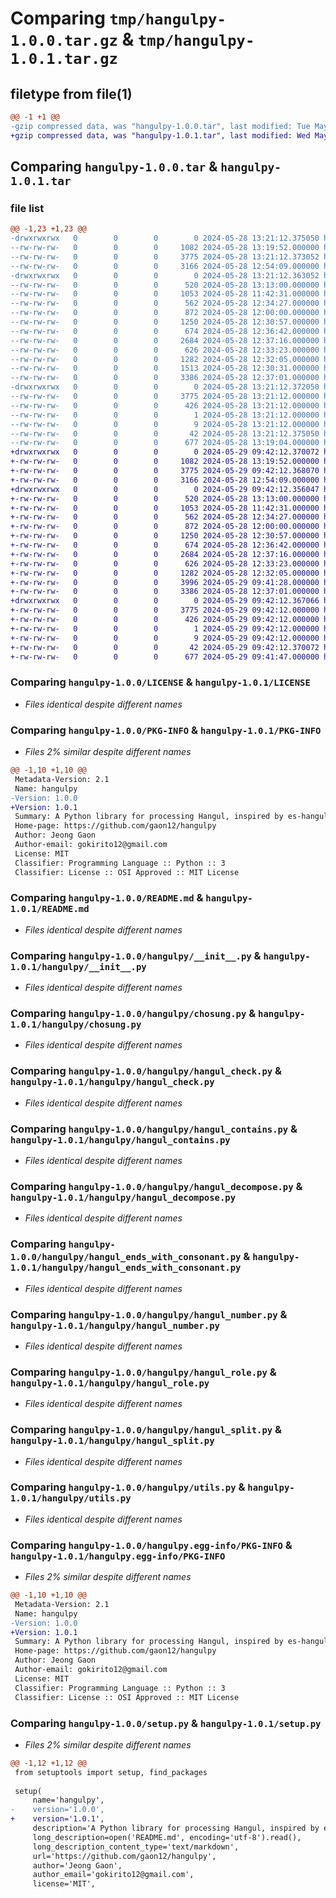 # Comparing `tmp/hangulpy-1.0.0.tar.gz` & `tmp/hangulpy-1.0.1.tar.gz`

## filetype from file(1)

```diff
@@ -1 +1 @@
-gzip compressed data, was "hangulpy-1.0.0.tar", last modified: Tue May 28 13:21:12 2024, max compression
+gzip compressed data, was "hangulpy-1.0.1.tar", last modified: Wed May 29 09:42:12 2024, max compression
```

## Comparing `hangulpy-1.0.0.tar` & `hangulpy-1.0.1.tar`

### file list

```diff
@@ -1,23 +1,23 @@
-drwxrwxrwx   0        0        0        0 2024-05-28 13:21:12.375050 hangulpy-1.0.0/
--rw-rw-rw-   0        0        0     1082 2024-05-28 13:19:52.000000 hangulpy-1.0.0/LICENSE
--rw-rw-rw-   0        0        0     3775 2024-05-28 13:21:12.373052 hangulpy-1.0.0/PKG-INFO
--rw-rw-rw-   0        0        0     3166 2024-05-28 12:54:09.000000 hangulpy-1.0.0/README.md
-drwxrwxrwx   0        0        0        0 2024-05-28 13:21:12.363052 hangulpy-1.0.0/hangulpy/
--rw-rw-rw-   0        0        0      520 2024-05-28 13:13:00.000000 hangulpy-1.0.0/hangulpy/__init__.py
--rw-rw-rw-   0        0        0     1053 2024-05-28 11:42:31.000000 hangulpy-1.0.0/hangulpy/chosung.py
--rw-rw-rw-   0        0        0      562 2024-05-28 12:34:27.000000 hangulpy-1.0.0/hangulpy/hangul_check.py
--rw-rw-rw-   0        0        0      872 2024-05-28 12:00:00.000000 hangulpy-1.0.0/hangulpy/hangul_contains.py
--rw-rw-rw-   0        0        0     1250 2024-05-28 12:30:57.000000 hangulpy-1.0.0/hangulpy/hangul_decompose.py
--rw-rw-rw-   0        0        0      674 2024-05-28 12:36:42.000000 hangulpy-1.0.0/hangulpy/hangul_ends_with_consonant.py
--rw-rw-rw-   0        0        0     2684 2024-05-28 12:37:16.000000 hangulpy-1.0.0/hangulpy/hangul_number.py
--rw-rw-rw-   0        0        0      626 2024-05-28 12:33:23.000000 hangulpy-1.0.0/hangulpy/hangul_role.py
--rw-rw-rw-   0        0        0     1282 2024-05-28 12:32:05.000000 hangulpy-1.0.0/hangulpy/hangul_split.py
--rw-rw-rw-   0        0        0     1513 2024-05-28 12:30:31.000000 hangulpy-1.0.0/hangulpy/josa.py
--rw-rw-rw-   0        0        0     3386 2024-05-28 12:37:01.000000 hangulpy-1.0.0/hangulpy/utils.py
-drwxrwxrwx   0        0        0        0 2024-05-28 13:21:12.372050 hangulpy-1.0.0/hangulpy.egg-info/
--rw-rw-rw-   0        0        0     3775 2024-05-28 13:21:12.000000 hangulpy-1.0.0/hangulpy.egg-info/PKG-INFO
--rw-rw-rw-   0        0        0      426 2024-05-28 13:21:12.000000 hangulpy-1.0.0/hangulpy.egg-info/SOURCES.txt
--rw-rw-rw-   0        0        0        1 2024-05-28 13:21:12.000000 hangulpy-1.0.0/hangulpy.egg-info/dependency_links.txt
--rw-rw-rw-   0        0        0        9 2024-05-28 13:21:12.000000 hangulpy-1.0.0/hangulpy.egg-info/top_level.txt
--rw-rw-rw-   0        0        0       42 2024-05-28 13:21:12.375050 hangulpy-1.0.0/setup.cfg
--rw-rw-rw-   0        0        0      677 2024-05-28 13:19:04.000000 hangulpy-1.0.0/setup.py
+drwxrwxrwx   0        0        0        0 2024-05-29 09:42:12.370072 hangulpy-1.0.1/
+-rw-rw-rw-   0        0        0     1082 2024-05-28 13:19:52.000000 hangulpy-1.0.1/LICENSE
+-rw-rw-rw-   0        0        0     3775 2024-05-29 09:42:12.368070 hangulpy-1.0.1/PKG-INFO
+-rw-rw-rw-   0        0        0     3166 2024-05-28 12:54:09.000000 hangulpy-1.0.1/README.md
+drwxrwxrwx   0        0        0        0 2024-05-29 09:42:12.356047 hangulpy-1.0.1/hangulpy/
+-rw-rw-rw-   0        0        0      520 2024-05-28 13:13:00.000000 hangulpy-1.0.1/hangulpy/__init__.py
+-rw-rw-rw-   0        0        0     1053 2024-05-28 11:42:31.000000 hangulpy-1.0.1/hangulpy/chosung.py
+-rw-rw-rw-   0        0        0      562 2024-05-28 12:34:27.000000 hangulpy-1.0.1/hangulpy/hangul_check.py
+-rw-rw-rw-   0        0        0      872 2024-05-28 12:00:00.000000 hangulpy-1.0.1/hangulpy/hangul_contains.py
+-rw-rw-rw-   0        0        0     1250 2024-05-28 12:30:57.000000 hangulpy-1.0.1/hangulpy/hangul_decompose.py
+-rw-rw-rw-   0        0        0      674 2024-05-28 12:36:42.000000 hangulpy-1.0.1/hangulpy/hangul_ends_with_consonant.py
+-rw-rw-rw-   0        0        0     2684 2024-05-28 12:37:16.000000 hangulpy-1.0.1/hangulpy/hangul_number.py
+-rw-rw-rw-   0        0        0      626 2024-05-28 12:33:23.000000 hangulpy-1.0.1/hangulpy/hangul_role.py
+-rw-rw-rw-   0        0        0     1282 2024-05-28 12:32:05.000000 hangulpy-1.0.1/hangulpy/hangul_split.py
+-rw-rw-rw-   0        0        0     3996 2024-05-29 09:41:28.000000 hangulpy-1.0.1/hangulpy/josa.py
+-rw-rw-rw-   0        0        0     3386 2024-05-28 12:37:01.000000 hangulpy-1.0.1/hangulpy/utils.py
+drwxrwxrwx   0        0        0        0 2024-05-29 09:42:12.367066 hangulpy-1.0.1/hangulpy.egg-info/
+-rw-rw-rw-   0        0        0     3775 2024-05-29 09:42:12.000000 hangulpy-1.0.1/hangulpy.egg-info/PKG-INFO
+-rw-rw-rw-   0        0        0      426 2024-05-29 09:42:12.000000 hangulpy-1.0.1/hangulpy.egg-info/SOURCES.txt
+-rw-rw-rw-   0        0        0        1 2024-05-29 09:42:12.000000 hangulpy-1.0.1/hangulpy.egg-info/dependency_links.txt
+-rw-rw-rw-   0        0        0        9 2024-05-29 09:42:12.000000 hangulpy-1.0.1/hangulpy.egg-info/top_level.txt
+-rw-rw-rw-   0        0        0       42 2024-05-29 09:42:12.370072 hangulpy-1.0.1/setup.cfg
+-rw-rw-rw-   0        0        0      677 2024-05-29 09:41:47.000000 hangulpy-1.0.1/setup.py
```

### Comparing `hangulpy-1.0.0/LICENSE` & `hangulpy-1.0.1/LICENSE`

 * *Files identical despite different names*

### Comparing `hangulpy-1.0.0/PKG-INFO` & `hangulpy-1.0.1/PKG-INFO`

 * *Files 2% similar despite different names*

```diff
@@ -1,10 +1,10 @@
 Metadata-Version: 2.1
 Name: hangulpy
-Version: 1.0.0
+Version: 1.0.1
 Summary: A Python library for processing Hangul, inspired by es-hangul.
 Home-page: https://github.com/gaon12/hangulpy
 Author: Jeong Gaon
 Author-email: gokirito12@gmail.com
 License: MIT
 Classifier: Programming Language :: Python :: 3
 Classifier: License :: OSI Approved :: MIT License
```

### Comparing `hangulpy-1.0.0/README.md` & `hangulpy-1.0.1/README.md`

 * *Files identical despite different names*

### Comparing `hangulpy-1.0.0/hangulpy/__init__.py` & `hangulpy-1.0.1/hangulpy/__init__.py`

 * *Files identical despite different names*

### Comparing `hangulpy-1.0.0/hangulpy/chosung.py` & `hangulpy-1.0.1/hangulpy/chosung.py`

 * *Files identical despite different names*

### Comparing `hangulpy-1.0.0/hangulpy/hangul_check.py` & `hangulpy-1.0.1/hangulpy/hangul_check.py`

 * *Files identical despite different names*

### Comparing `hangulpy-1.0.0/hangulpy/hangul_contains.py` & `hangulpy-1.0.1/hangulpy/hangul_contains.py`

 * *Files identical despite different names*

### Comparing `hangulpy-1.0.0/hangulpy/hangul_decompose.py` & `hangulpy-1.0.1/hangulpy/hangul_decompose.py`

 * *Files identical despite different names*

### Comparing `hangulpy-1.0.0/hangulpy/hangul_ends_with_consonant.py` & `hangulpy-1.0.1/hangulpy/hangul_ends_with_consonant.py`

 * *Files identical despite different names*

### Comparing `hangulpy-1.0.0/hangulpy/hangul_number.py` & `hangulpy-1.0.1/hangulpy/hangul_number.py`

 * *Files identical despite different names*

### Comparing `hangulpy-1.0.0/hangulpy/hangul_role.py` & `hangulpy-1.0.1/hangulpy/hangul_role.py`

 * *Files identical despite different names*

### Comparing `hangulpy-1.0.0/hangulpy/hangul_split.py` & `hangulpy-1.0.1/hangulpy/hangul_split.py`

 * *Files identical despite different names*

### Comparing `hangulpy-1.0.0/hangulpy/utils.py` & `hangulpy-1.0.1/hangulpy/utils.py`

 * *Files identical despite different names*

### Comparing `hangulpy-1.0.0/hangulpy.egg-info/PKG-INFO` & `hangulpy-1.0.1/hangulpy.egg-info/PKG-INFO`

 * *Files 2% similar despite different names*

```diff
@@ -1,10 +1,10 @@
 Metadata-Version: 2.1
 Name: hangulpy
-Version: 1.0.0
+Version: 1.0.1
 Summary: A Python library for processing Hangul, inspired by es-hangul.
 Home-page: https://github.com/gaon12/hangulpy
 Author: Jeong Gaon
 Author-email: gokirito12@gmail.com
 License: MIT
 Classifier: Programming Language :: Python :: 3
 Classifier: License :: OSI Approved :: MIT License
```

### Comparing `hangulpy-1.0.0/setup.py` & `hangulpy-1.0.1/setup.py`

 * *Files 2% similar despite different names*

```diff
@@ -1,12 +1,12 @@
 from setuptools import setup, find_packages
 
 setup(
     name='hangulpy',
-    version='1.0.0',
+    version='1.0.1',
     description='A Python library for processing Hangul, inspired by es-hangul.',
     long_description=open('README.md', encoding='utf-8').read(),
     long_description_content_type='text/markdown',
     url='https://github.com/gaon12/hangulpy',
     author='Jeong Gaon',
     author_email='gokirito12@gmail.com',
     license='MIT',
```

